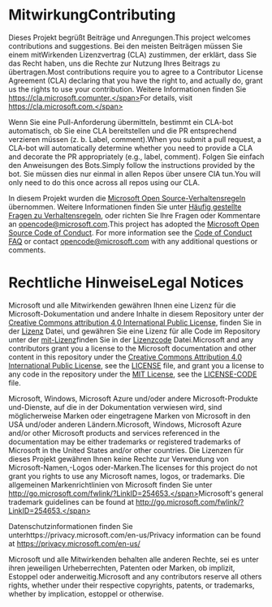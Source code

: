 # <a name="contributing"></a><span data-ttu-id="fc420-101">Mitwirkung</span><span class="sxs-lookup"><span data-stu-id="fc420-101">Contributing</span></span>

<span data-ttu-id="fc420-102">Dieses Projekt begrüßt Beiträge und Anregungen.</span><span class="sxs-lookup"><span data-stu-id="fc420-102">This project welcomes contributions and suggestions.</span></span>  <span data-ttu-id="fc420-103">Bei den meisten Beiträgen müssen Sie einem mitWirkenden Lizenzvertrag (CLA) zustimmen, der erklärt, dass Sie das Recht haben, uns die Rechte zur Nutzung Ihres Beitrags zu übertragen.</span><span class="sxs-lookup"><span data-stu-id="fc420-103">Most contributions require you to agree to a Contributor License Agreement (CLA) declaring that you have the right to, and actually do, grant us the rights to use your contribution.</span></span> <span data-ttu-id="fc420-104">Weitere Informationen finden Sie https://cla.microsoft.comunter.</span><span class="sxs-lookup"><span data-stu-id="fc420-104">For details, visit https://cla.microsoft.com.</span></span>

<span data-ttu-id="fc420-105">Wenn Sie eine Pull-Anforderung übermitteln, bestimmt ein CLA-bot automatisch, ob Sie eine CLA bereitstellen und die PR entsprechend verzieren müssen (z. b. Label, comment).</span><span class="sxs-lookup"><span data-stu-id="fc420-105">When you submit a pull request, a CLA-bot will automatically determine whether you need to provide a CLA and decorate the PR appropriately (e.g., label, comment).</span></span> <span data-ttu-id="fc420-106">Folgen Sie einfach den Anweisungen des Bots.</span><span class="sxs-lookup"><span data-stu-id="fc420-106">Simply follow the instructions provided by the bot.</span></span> <span data-ttu-id="fc420-107">Sie müssen dies nur einmal in allen Repos über unsere CIA tun.</span><span class="sxs-lookup"><span data-stu-id="fc420-107">You will only need to do this once across all repos using our CLA.</span></span>

<span data-ttu-id="fc420-p103">In diesem Projekt wurden die [Microsoft Open Source-Verhaltensregeln](https://opensource.microsoft.com/codeofconduct/) übernommen. Weitere Informationen finden Sie unter [Häufig gestellte Fragen zu Verhaltensregeln](https://opensource.microsoft.com/codeofconduct/faq/), oder richten Sie Ihre Fragen oder Kommentare an [opencode@microsoft.com](mailto:opencode@microsoft.com).</span><span class="sxs-lookup"><span data-stu-id="fc420-p103">This project has adopted the [Microsoft Open Source Code of Conduct](https://opensource.microsoft.com/codeofconduct/). For more information see the [Code of Conduct FAQ](https://opensource.microsoft.com/codeofconduct/faq/) or contact [opencode@microsoft.com](mailto:opencode@microsoft.com) with any additional questions or comments.</span></span>

# <a name="legal-notices"></a><span data-ttu-id="fc420-110">Rechtliche Hinweise</span><span class="sxs-lookup"><span data-stu-id="fc420-110">Legal Notices</span></span>

<span data-ttu-id="fc420-111">Microsoft und alle Mitwirkenden gewähren Ihnen eine Lizenz für die Microsoft-Dokumentation und andere Inhalte in diesem Repository unter der [Creative Commons attribution 4,0 International Public License](https://creativecommons.org/licenses/by/4.0/legalcode), finden Sie in der [Lizenz](LICENSE) Datei, und gewähren Sie eine Lizenz für alle Code im Repository unter der [mit-Lizenz](https://opensource.org/licenses/MIT)finden Sie in der [Lizenzcode](LICENSE-CODE) Datei.</span><span class="sxs-lookup"><span data-stu-id="fc420-111">Microsoft and any contributors grant you a license to the Microsoft documentation and other content in this repository under the [Creative Commons Attribution 4.0 International Public License](https://creativecommons.org/licenses/by/4.0/legalcode), see the [LICENSE](LICENSE) file, and grant you a license to any code in the repository under the [MIT License](https://opensource.org/licenses/MIT), see the [LICENSE-CODE](LICENSE-CODE) file.</span></span>

<span data-ttu-id="fc420-112">Microsoft, Windows, Microsoft Azure und/oder andere Microsoft-Produkte und-Dienste, auf die in der Dokumentation verwiesen wird, sind möglicherweise Marken oder eingetragene Marken von Microsoft in den USA und/oder anderen Ländern.</span><span class="sxs-lookup"><span data-stu-id="fc420-112">Microsoft, Windows, Microsoft Azure and/or other Microsoft products and services referenced in the documentation may be either trademarks or registered trademarks of Microsoft in the United States and/or other countries.</span></span>
<span data-ttu-id="fc420-113">Die Lizenzen für dieses Projekt gewähren Ihnen keine Rechte zur Verwendung von Microsoft-Namen,-Logos oder-Marken.</span><span class="sxs-lookup"><span data-stu-id="fc420-113">The licenses for this project do not grant you rights to use any Microsoft names, logos, or trademarks.</span></span>
<span data-ttu-id="fc420-114">Die allgemeinen Markenrichtlinien von Microsoft finden Sie unter http://go.microsoft.com/fwlink/?LinkID=254653.</span><span class="sxs-lookup"><span data-stu-id="fc420-114">Microsoft's general trademark guidelines can be found at http://go.microsoft.com/fwlink/?LinkID=254653.</span></span>

<span data-ttu-id="fc420-115">Datenschutzinformationen finden Sie unterhttps://privacy.microsoft.com/en-us/</span><span class="sxs-lookup"><span data-stu-id="fc420-115">Privacy information can be found at https://privacy.microsoft.com/en-us/</span></span>

<span data-ttu-id="fc420-116">Microsoft und alle Mitwirkenden behalten alle anderen Rechte, sei es unter ihren jeweiligen Urheberrechten, Patenten oder Marken, ob implizit, Estoppel oder anderweitig.</span><span class="sxs-lookup"><span data-stu-id="fc420-116">Microsoft and any contributors reserve all others rights, whether under their respective copyrights, patents, or trademarks, whether by implication, estoppel or otherwise.</span></span>
